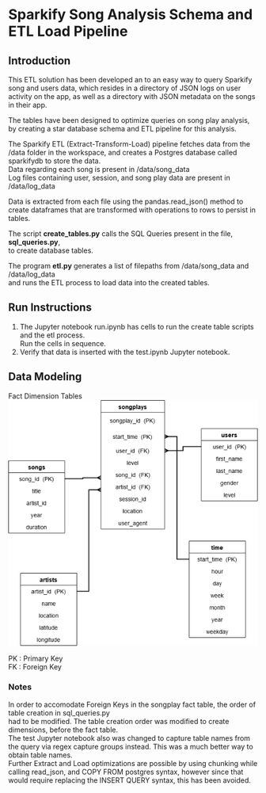 # Sparkify Song Analysis Schema and ETL Load Pipeline  

## Introduction
This ETL solution has been developed an to an easy way to query Sparkify song and users data,  which resides in a directory of JSON logs on user activity on the app, as well as a directory with JSON metadata on the songs in their app.  

The tables have been designed to optimize queries on song play analysis, by creating a star database schema and ETL pipeline for this analysis.  

The Sparkify ETL (Extract-Transform-Load) pipeline fetches data from the /data folder in the workspace,
and creates a Postgres database called sparkifydb to store the data.   
Data regarding each song is present in /data/song_data  
Log files containing user, session, and song play data are present in /data/log_data

Data is extracted from each file using the pandas.read_json() method to create dataframes
that are transformed with operations to rows to persist in tables.  

The script **create_tables.py** calls the SQL Queries present in the file, **sql_queries.py**,  
to create database tables.

The program **etl.py** generates a list of filepaths from /data/song_data and /data/log_data  
and runs the ETL process to load data into the created tables.  

## Run Instructions 
1. The Jupyter notebook run.ipynb has cells to run the create table scripts and the etl process.  
   Run the cells in sequence.
2. Verify that data is inserted with the test.ipynb Jupyter notebook.

## Data Modeling

Fact Dimension Tables ![Fact Dimension Relations](songplay_fact_dims.png "Fact Dimension Tables")


PK : Primary Key  
FK : Foreign Key  

### Notes  

In order to accomodate Foreign Keys in the songplay fact table, the order of table creation in sql_queries.py  
had to be modified. The table creation order was modified to create dimensions, before the fact table.  
The test Jupyter notebook also was changed to capture table names from the query via regex capture groups instead. This was a much better way to obtain table names.  
Further Extract and Load optimizations are possible by using chunking while calling read_json, and COPY FROM postgres syntax, however since that would require replacing the INSERT QUERY syntax, this has been avoided.